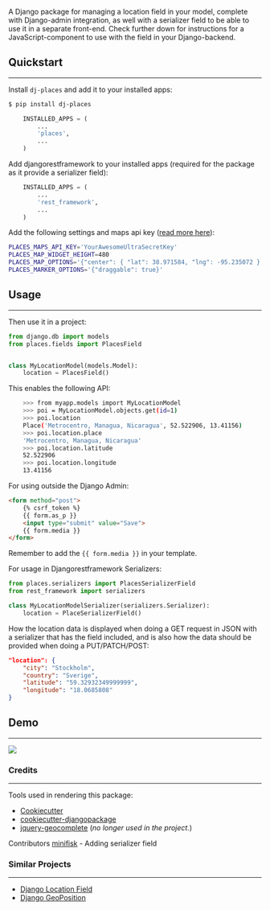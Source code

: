 
A Django package for managing a location field in your model, complete with Django-admin integration, as well with a serializer field to be able to use it in a separate front-end. Check further down for instructions for a JavaScript-component to use with the field in your Django-backend.

## Quickstart
----------

Install `dj-places` and add it to your installed apps:

```bash
$ pip install dj-places
```

```py
    INSTALLED_APPS = (
    	...
    	'places',
    	...
    )
```

Add djangorestframework to your installed apps (required for the package as it provide a serializer field):

```py
    INSTALLED_APPS = (
    	...
    	'rest_framework',
    	...
    )
```


Add the following settings and maps api key ([read more here](https://developers.google.com/maps/documentation/javascript/reference/map)):

```bash
PLACES_MAPS_API_KEY='YourAwesomeUltraSecretKey'
PLACES_MAP_WIDGET_HEIGHT=480
PLACES_MAP_OPTIONS='{"center": { "lat": 38.971584, "lng": -95.235072 }, "zoom": 10}'
PLACES_MARKER_OPTIONS='{"draggable": true}'
```

## Usage
--------

Then use it in a project:

```py
from django.db import models
from places.fields import PlacesField


class MyLocationModel(models.Model):
    location = PlacesField()

```

This enables the following API:

```bash
    >>> from myapp.models import MyLocationModel
    >>> poi = MyLocationModel.objects.get(id=1)
    >>> poi.location
    Place('Metrocentro, Managua, Nicaragua', 52.522906, 13.41156)
    >>> poi.location.place
    'Metrocentro, Managua, Nicaragua'
    >>> poi.location.latitude
    52.522906
    >>> poi.location.longitude
    13.41156
```

For using outside the Django Admin:

```html
<form method="post">
    {% csrf_token %}
    {{ form.as_p }}
    <input type="submit" value="Save">
    {{ form.media }}
</form>
```
Remember to add the `{{ form.media }}` in your template.


For usage in Djangorestframework Serializers:

```py
from places.serializers import PlacesSerializerField
from rest_framework import serializers

class MyLocationModelSerializer(serializers.Serializer):
    location = PlaceSerializerField()
```

How the location data is displayed when doing a GET request in JSON with a serializer that has the field included, and is also how the data should be provided when doing a PUT/PATCH/POST:

```json
"location": {
    "city": "Stockholm",
    "country": "Sverige",
    "latitude": "59.32932349999999",
    "longitude": "18.0685808"
}
```

## Demo
------

![](http://g.recordit.co/LheQH0HDMR.gif)

### Credits
---------

Tools used in rendering this package:

*  [Cookiecutter](https://github.com/audreyr/cookiecutter)
*  [cookiecutter-djangopackage](https://github.com/pydanny/cookiecutter-djangopackage)
*  [jquery-geocomplete](https://github.com/ubilabs/geocomplete) (_no longer used in the project._)

Contributors
[minifisk](https://github.com/minifisk) - Adding serializer field

### Similar Projects
------------

*  [Django Location Field](https://github.com/caioariede/django-location-field)
*  [Django GeoPosition](https://github.com/philippbosch/django-geoposition)

